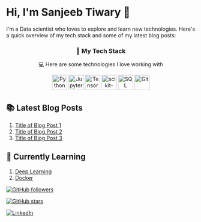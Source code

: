 # Hi, I'm Sanjeeb Tiwary 👋

I'm a Data scientist who loves to explore and learn new technologies. Here's a quick overview of my tech stack and some of my latest blog posts:

<h3 align="center"> 🚀 My Tech Stack </h3> <p align="center"> 💻 Here are some technologies I love working with
<div align="center">
  <img src="tech/python.png" alt="Python" width="40" height="40">
  <img src="tech/jupyter.png" alt="Jupyter" width="40" height="40">
  <img src="tech/tensorflow.png" alt="TensorFlow" width="40" height="40">
  <img src="tech/scikit-learn.png" alt="scikit-learn" width="40" height="40">
  <img src="tech/sql.png" alt="SQL" width="40" height="40">
  <img src="tech/git.png" alt="Git" width="40" height="40">
</div>

## 📚 Latest Blog Posts

1. [Title of Blog Post 1](link-to-blog-post-1)
2. [Title of Blog Post 2](link-to-blog-post-2)
3. [Title of Blog Post 3](link-to-blog-post-3)

## 🌱 Currently Learning

1. [Deep Learning](link-to-deep-learning-resource)
2. [Docker](link-to-docker-resource)




[![GitHub followers](https://img.shields.io/github/followers/your_github_username?style=social)](https://github.com/sanjeebtiwary)

[![GitHub stars](https://img.shields.io/github/stars/your_github_username/your_repository_name?style=social)](https://github.com/sanjeebtiwary?tab=repositories)

[![LinkedIn](https://img.shields.io/badge/-LinkedIn-blue?style=flat&logo=Linkedin)](https://www.linkedin.com/in/sanjeeb-tiwary/)
